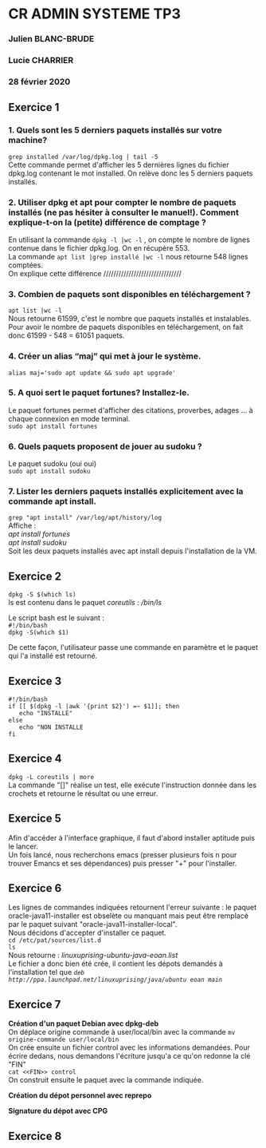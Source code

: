 # CR ADMIN SYSTEME TP3 
### Julien BLANC-BRUDE
### Lucie CHARRIER
### 28 février 2020

## Exercice 1
### 1. Quels sont les 5 derniers paquets installés sur votre machine?
`grep installed /var/log/dpkg.log | tail -5` <br>
Cette commande permet d'afficher les 5 dernières lignes du fichier dpkg.log contenant le mot installed. On relève donc les 5 derniers paquets installés.
<br>
### 2. Utiliser dpkg et apt pour compter le nombre de paquets installés (ne pas hésiter à consulter le manuel!). Comment explique-t-on la (petite) différence de comptage ?
En utilisant la commande `dpkg -l |wc -l` , on compte le nombre de lignes contenue dans le fichier dpkg.log. On en récupère 553.<br>
La commande `apt list |grep installé |wc -l` nous retourne 548 lignes comptées.<br>
On explique cette différence ///////////////////////////////
<br>
### 3. Combien de paquets sont disponibles en téléchargement ?
`apt list |wc -l` <br>
Nous retourne 61599, c'est le nombre que paquets installés et instalables.<br>
Pour avoir le nombre de paquets disponibles en téléchargement, on fait donc 61599 - 548 = 61051 paquets.
### 4. Créer un alias “maj” qui met à jour le système.
`alias maj='sudo apt update && sudo apt upgrade'` 
<br>
### 5. A quoi sert le paquet fortunes? Installez-le.
Le paquet fortunes permet d'afficher des citations, proverbes, adages ... à chaque connexion en mode terminal.<br>
`sudo apt install fortunes`
<br>
### 6. Quels paquets proposent de jouer au sudoku ?
Le paquet sudoku (oui oui)<br>
`sudo apt install sudoku`
<br>
### 7. Lister les derniers paquets installés explicitement avec la commande apt install.
`grep "apt install" /var/log/apt/history/log` <br>
Affiche : <br>
_apt install fortunes_ <br>
_apt install sudoku_ <br>
Soit les deux paquets installés avec apt install depuis l'installation de la VM.

## Exercice 2
`dpkg -S $(which ls)`<br>
ls est contenu dans le paquet _coreutils : /bin/ls_ <br>

Le script bash est le suivant : <br>
`#!/bin/bash` <br>
`dpkg -S(which $1)`<br>

De cette façon, l'utilisateur passe une commande en paramètre et le paquet qui l'a installé est retourné.

## Exercice 3
`#!/bin/bash`<br>
`if [[ $(dpkg -l |awk '{print $2}') =~ $1]]; then`<br>
`   echo "INSTALLE"`<br>
`else`<br>
`   echo "NON INSTALLE`<br>
`fi`

## Exercice 4
`dpkg -L coreutils | more` <br>
La commande "[]" réalise un test, elle exécute l'instruction donnée dans les crochets et retourne le résultat ou une erreur.

## Exercice 5
Afin d'accéder à l'interface graphique, il faut d'abord installer aptitude puis le lancer.<br>
Un fois lancé, nous recherchons emacs (presser plusieurs fois n pour trouver Emancs et ses dépendances) puis presser "+" pour l'installer.

## Exercice 6
Les lignes de commandes indiquées retournent l'erreur suivante : le paquet oracle-java11-installer est obselète ou manquant mais peut être remplacé par le paquet suivant "oracle-java11-installer-local".<br>
Nous décidons d'accepter d'installer ce paquet.<br>
`cd /etc/pat/sources/list.d` <br>
`ls`<br>
Nous retourne : _linuxuprising-ubuntu-java-eoan.list_ <br>
Le fichier a donc bien été crée, il contient les dépots demandés à l'installation tel que _`deb http://ppa.launchpad.net/linuxuprising/java/ubuntu eoan main`_

## Exercice 7
__Création d'un paquet Debian avec dpkg-deb__ <br>
On déplace origine commande à user/local/bin avec la commande `mv origine-commande user/local/bin`<br>
On crée ensuite un fichier control avec les informations demandées. Pour écrire dedans, nous demandons l'écriture jusqu'a ce qu'on redonne la clé "FIN"<br>
`cat <<FIN>> control`<br>
On construit ensuite le paquet avec la commande indiquée.<br>

__Création du dépot personnel avec reprepo__ <br>

__Signature du dépot avec CPG__<br>



## Exercice 8


